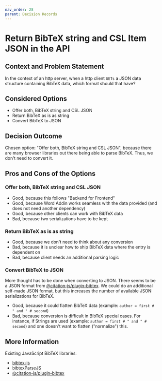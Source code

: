 ```yaml
---
nav_order: 28
parent: Decision Records
---
```

<!-- we need to disable MD025, because we use the different heading "ADR Template" in the homepage (see above) than it is foreseen in the template -->
<!-- markdownlint-disable-next-line MD025 -->
# Return BibTeX string and CSL Item JSON in the API

## Context and Problem Statement

In the context of an http server, when a http client `GETs` a JSON data structure containing BibTeX data, which format should that have?

## Considered Options

* Offer both, BibTeX string and CSL JSON
* Return BibTeX as is as string
* Convert BibTeX to JSON

## Decision Outcome

Chosen option: "Offer both, BibTeX string and CSL JSON", because there are many browser libraries out there being able to parse BibTeX. Thus, we don't need to convert it.

## Pros and Cons of the Options

### Offer both, BibTeX string and CSL JSON

* Good, because this follows "Backend for Frontend"
* Good, because Word Addin works seamless with the data provided (and does not need another dependency)
* Good, because other clients can work with BibTeX data
* Bad, because two serializations have to be kept

### Return BibTeX as is as string

* Good, because we don't need to think about any conversion
* Bad, because it is unclear how to ship BibTeX data where the entry is dependent on
* Bad, because client needs an additional parsing logic

### Convert BibTeX to JSON

More thought has to be done when converting to JSON.
There seems to be a JSON format from [@citation-js/plugin-bibtex](https://www.npmjs.com/package/@citation-js/plugin-bibtex).
We could do an additional self-made JSON format, but this increases the number of available JSON serializations for BibTeX.

* Good, because it could flatten BibTeX data (example: `author = first # " and " # second`)
* Bad, because conversion is difficult in BibTeX special cases. For instance, if Strings are used (example: `author = first # " and " # second`) and one doesn't want to flatten ("normalize") this.

## More Information

Existing JavaScript BibTeX libraries:

* [bibtex-js](https://github.com/digitalheir/bibtex-js)
* [bibtexParseJS](https://github.com/ORCID/bibtexParseJs)
* [@citation-js/plugin-bibtex](https://www.npmjs.com/package/@citation-js/plugin-bibtex)
